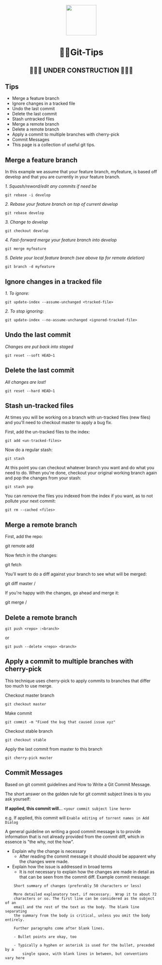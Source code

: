 <div align="center">
<img style="width: 100px;height: 100px;margin: auto;" src="https://avatars2.githubusercontent.com/u/62488287?s=200&amp;v=4">

# 🐱‍💻Git-Tips
## 🚧🚧🚧 UNDER CONSTRUCTION 🚧🚧🚧


</div>

## Tips

- Merge a feature branch
- Ignore changes in a tracked file
- Undo the last commit
- Delete the last commit
- Stash untracked files
- Merge a remote branch
- Delete a remote branch
- Apply a commit to multiple branches with cherry-pick
- Commit Messages
- This page is a collection of useful git tips.

## Merge a feature branch
In this example we assume that your feature branch, myfeature, is based off develop and that you are currently in your feature branch.

*1. Squash/reword/edit any commits if need be*

    git rebase -i develop
*2. Rebase your feature branch on top of current develop*

    git rebase develop
*3. Change to develop*

    git checkout develop
*4. Fast-forward merge your feature branch into develop*

    git merge myfeature
*5. Delete your local feature branch (see above tip for remote deletion)*

    git branch -d myfeature

## Ignore changes in a tracked file 
*1. To ignore:*

    git update-index --assume-unchanged <tracked-file>

*2. To stop ignoring:*

    git update-index --no-assume-unchanged <ignored-tracked-file>

## Undo the last commit
*Changes are put back into staged*

    git reset --soft HEAD~1

## Delete the last commit
*All changes are lost!*

    git reset --hard HEAD~1

## Stash un-tracked files
At times you will be working on a branch with un-tracked files (new files) and you'll need to checkout master to apply a bug fix.

First, add the un-tracked files to the index:

    git add <un-tracked-files>

Now do a regular stash:

    git stash

At this point you can checkout whatever branch you want and do what you need to do. When you're done, checkout your original working branch again and pop the changes from your stash:

    git stash pop

You can remove the files you indexed from the index if you want, as to not pollute your next commit:

    git rm --cached <files>


## Merge a remote branch
First, add the repo:

git remote add <reponame> <location>

Now fetch in the changes:

git fetch <reponame>

You'll want to do a diff against your branch to see what will be merged:

git diff master <reponame>/<branch>

If you're happy with the changes, go ahead and merge it:

git merge <reponame>/<branch>

## Delete a remote branch

    git push <repo> :<branch>

or

    git push --delete <repo> <branch>

## Apply a commit to multiple branches with cherry-pick
This technique uses cherry-pick to apply commits to branches that differ too much to use merge.

Checkout master branch

    git checkout master

Make commit

    git commit -m "Fixed the bug that caused issue xyz"

Checkout stable branch

    git checkout stable

Apply the last commit from master to this branch

    git cherry-pick master

## Commit Messages
Based on ​git commit guidelines and ​How to Write a Git Commit Message.

The short answer on the golden rule for git commit subject lines is to you ask yourself:

**If applied, this commit will.**.. `<your commit subject line here>`

e.g. If applied, this commit will `Enable editing of torrent names in Add Dialog`

A general guideline on writing a good commit message is to provide information that is not already provided from the commit diff, which in essence is "the why, not the how".

* Explain why the change is necessary
    *  After reading the commit message it should should be apparent why the changes were made.
* Explain how the issue is addressed in broad terms
    *  It is not necessary to explain how the changes are made in detail as that can be seen from the commit diff.
Example commit message:
```
    Short summary of changes (preferably 50 characters or less)

    More detailed explanatory text, if necessary.  Wrap it to about 72
    characters or so. The first line can be considered as the subject of an
    email and the rest of the text as the body. The blank line separating
    the summary from the body is critical, unless you omit the body entirely.

    Further paragraphs come after blank lines.

    - Bullet points are okay, too

    - Typically a hyphen or asterisk is used for the bullet, preceded by a
        single space, with blank lines in between, but conventions vary here
```